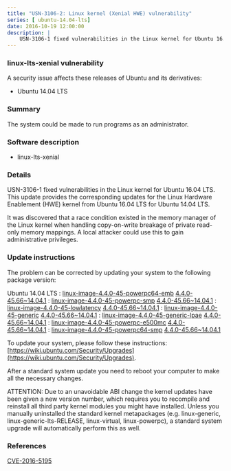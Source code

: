 ```yaml
---
title: "USN-3106-2: Linux kernel (Xenial HWE) vulnerability"
series: [ ubuntu-14.04-lts]
date: 2016-10-19 12:00:00
description: |
    USN-3106-1 fixed vulnerabilities in the Linux kernel for Ubuntu 16.04 LTS. This update provides the corresponding updates for the Linux Hardware Enablement (HWE) kernel from Ubuntu 16.04 LTS for Ubuntu 14.04 LTS.
--- 
```

 
### linux-lts-xenial vulnerability

A security issue affects these releases of Ubuntu and its derivatives:

* Ubuntu 14.04 LTS

### Summary

The system could be made to run programs as an administrator. 

### Software description

* linux-lts-xenial 

### Details

USN-3106-1 fixed vulnerabilities in the Linux kernel for Ubuntu 16.04 LTS. This update provides the corresponding updates for the Linux Hardware Enablement (HWE) kernel from Ubuntu 16.04 LTS for Ubuntu 14.04 LTS.

It was discovered that a race condition existed in the memory manager of the Linux kernel when handling copy-on-write breakage of private read-only memory mappings. A local attacker could use this to gain administrative privileges. 

### Update instructions

The problem can be corrected by updating your system to the following package version:

Ubuntu 14.04 LTS
 : [linux-image-4.4.0-45-powerpc64-emb](https://launchpad.net/ubuntu/+source/linux-lts-xenial) <span> [4.4.0-45.66~14.04.1](https://launchpad.net/ubuntu/+source/linux-lts-xenial/4.4.0-45.66~14.04.1) </span> 
 : [linux-image-4.4.0-45-powerpc-smp](https://launchpad.net/ubuntu/+source/linux-lts-xenial) <span> [4.4.0-45.66~14.04.1](https://launchpad.net/ubuntu/+source/linux-lts-xenial/4.4.0-45.66~14.04.1) </span> 
 : [linux-image-4.4.0-45-lowlatency](https://launchpad.net/ubuntu/+source/linux-lts-xenial) <span> [4.4.0-45.66~14.04.1](https://launchpad.net/ubuntu/+source/linux-lts-xenial/4.4.0-45.66~14.04.1) </span> 
 : [linux-image-4.4.0-45-generic](https://launchpad.net/ubuntu/+source/linux-lts-xenial) <span> [4.4.0-45.66~14.04.1](https://launchpad.net/ubuntu/+source/linux-lts-xenial/4.4.0-45.66~14.04.1) </span> 
 : [linux-image-4.4.0-45-generic-lpae](https://launchpad.net/ubuntu/+source/linux-lts-xenial) <span> [4.4.0-45.66~14.04.1](https://launchpad.net/ubuntu/+source/linux-lts-xenial/4.4.0-45.66~14.04.1) </span> 
 : [linux-image-4.4.0-45-powerpc-e500mc](https://launchpad.net/ubuntu/+source/linux-lts-xenial) <span> [4.4.0-45.66~14.04.1](https://launchpad.net/ubuntu/+source/linux-lts-xenial/4.4.0-45.66~14.04.1) </span> 
 : [linux-image-4.4.0-45-powerpc64-smp](https://launchpad.net/ubuntu/+source/linux-lts-xenial) <span> [4.4.0-45.66~14.04.1](https://launchpad.net/ubuntu/+source/linux-lts-xenial/4.4.0-45.66~14.04.1) </span> 

To update your system, please follow these instructions: [https://wiki.ubuntu.com/Security/Upgrades](https://wiki.ubuntu.com/Security/Upgrades).

After a standard system update you need to reboot your computer to make all the necessary changes.

ATTENTION: Due to an unavoidable ABI change the kernel updates have been given a new version number, which requires you to recompile and reinstall all third party kernel modules you might have installed. Unless you manually uninstalled the standard kernel metapackages (e.g. linux-generic, linux-generic-lts-RELEASE, linux-virtual, linux-powerpc), a standard system upgrade will automatically perform this as well. 

### References

 [CVE-2016-5195](http://people.ubuntu.com/~ubuntu-security/cve/CVE-2016-5195)
 
